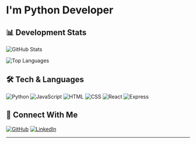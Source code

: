 # I'm Python Developer

## 📊 Development Stats

![GitHub Stats](https://github-readme-stats.vercel.app/api?username=Glotony&show_icons=true&theme=radical)

![Top Languages](https://github-readme-stats.vercel.app/api/top-langs/?username=Glotony&layout=compact&theme=radical)



## 🛠️ Tech & Languages

![Python](https://img.shields.io/badge/Python-3776AB?style=for-the-badge&logo=python&logoColor=white)
![JavaScript](https://img.shields.io/badge/JavaScript-F7DF1E?style=for-the-badge&logo=javascript&logoColor=black)
![HTML](https://img.shields.io/badge/HTML5-E34F26?style=for-the-badge&logo=html5&logoColor=white)
![CSS](https://img.shields.io/badge/CSS3-1572B6?style=for-the-badge&logo=css3&logoColor=white)
![React](https://img.shields.io/badge/React-20232A?style=for-the-badge&logo=react&logoColor=61DAFB)
![Express](https://img.shields.io/badge/Express.js-000000?style=for-the-badge&logo=express&logoColor=white)


## 🔗 Connect With Me

[![GitHub](https://img.shields.io/badge/GitHub-%23121011.svg?style=for-the-badge&logo=github&logoColor=white)](https://github.com/Glotony)
[![LinkedIn](https://img.shields.io/badge/LinkedIn-%230077B5.svg?style=for-the-badge&logo=linkedin&logoColor=white)](https://www.linkedin.com/in/nika-mtiuli-712579331/)

---
